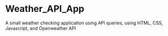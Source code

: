 # Weather_API_App
A small weather checking application using API queries, using HTML, CSS, Javascript, and Openweather API
